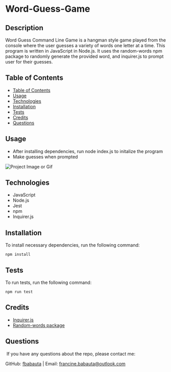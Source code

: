 # Word-Guess-Game

## Description
Word Guess Command Line Game is a hangman style game played from the console where the user guesses a variety of words one letter at a time.
This program is written in JavaScript in Node.js. It uses the random-words npm package to randomly generate the provided word, and inquirer.js to prompt user for their guesses.

## Table of Contents
  - [Table of Contents](#table-of-contents)
  - [Usage](#usage)
  - [Technologies](#technologies)
  - [Installation](#installation)
  - [Tests](#tests)
  - [Credits](#credits)
  - [Questions](#questions)

## Usage
* After installing dependencies, run node index.js to initalize the program
* Make guesses when prompted

![Project Image or Gif](assets/word-guess-game.gif)

## Technologies
* JavaScript
* Node.js
* Jest
* npm
* Inquirer.js

## Installation
To install necessary dependencies, run the following command: 
``` 
npm install 
``` 

## Tests
To run tests, run the following command: 
``` 
npm run test 
```

## Credits
* [Inquirer.js](https://www.npmjs.com/package/inquirer)
* [Random-words package](https://www.npmjs.com/package/random-words)


## Questions
​
If you have any questions about the repo, please contact me:

GitHub: [fbabauta](https://github.com/fbabauta) | Email: francine.babauta@outlook.com